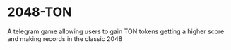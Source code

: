 # 2048-TON
A telegram game allowing users to gain TON tokens getting a higher score and making records in the classic 2048

